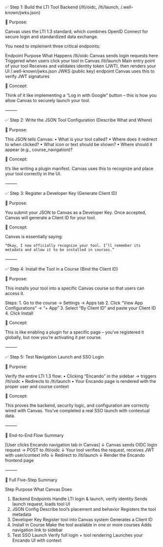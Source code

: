 ✅ Step 1: Build the LTI Tool Backend (/lti/oidc, /lti/launch, /.well-known/jwks.json)

📌 Purpose:

Canvas uses the LTI 1.3 standard, which combines OpenID Connect for secure login and standardized data exchange.

You need to implement three critical endpoints:

Endpoint	Purpose	What Happens
/lti/oidc	Canvas sends login requests here	Triggered when users click your tool in Canvas
/lti/launch	Main entry point of your tool	Receives and validates identity token (JWT), then renders your UI
/.well-known/jwks.json	JWKS (public key) endpoint	Canvas uses this to verify JWT signatures

🧠 Concept:

Think of it like implementing a “Log in with Google” button – this is how you allow Canvas to securely launch your tool.

⸻

✅ Step 2: Write the JSON Tool Configuration (Describe What and Where)

📌 Purpose:

This JSON tells Canvas:
	•	What is your tool called?
	•	Where does it redirect to when clicked?
	•	What icon or text should be shown?
	•	Where should it appear (e.g., course_navigation)?

🧠 Concept:

It’s like writing a plugin manifest. Canvas uses this to recognize and place your tool correctly in the UI.

⸻

✅ Step 3: Register a Developer Key (Generate Client ID)

📌 Purpose:

You submit your JSON to Canvas as a Developer Key.
Once accepted, Canvas will generate a Client ID for your tool.

🧠 Concept:

Canvas is essentially saying:

	“Okay, I now officially recognize your tool. I’ll remember its metadata and allow it to be installed in courses.”

⸻

✅ Step 4: Install the Tool in a Course (Bind the Client ID)

📌 Purpose:

This installs your tool into a specific Canvas course so that users can access it.

Steps:
	1.	Go to the course → Settings → Apps tab
	2.	Click “View App Configurations” → “+ App”
	3.	Select “By Client ID” and paste your Client ID
	4.	Click Install

🧠 Concept:

This is like enabling a plugin for a specific page – you’ve registered it globally, but now you’re activating it per course.

⸻

✅ Step 5: Test Navigation Launch and SSO Login

📌 Purpose:

Verify the entire LTI 1.3 flow:
	•	Clicking “Encando” in the sidebar → triggers /lti/oidc
	•	Redirects to /lti/launch
	•	Your Encando page is rendered with the proper user and course context

🧠 Concept:

This proves the backend, security logic, and configuration are correctly wired with Canvas. You’ve completed a real SSO launch with contextual data.

⸻

🔁 End-to-End Flow Summary

[User clicks Encando navigation tab in Canvas]
        ↓
Canvas sends OIDC login request → POST to /lti/oidc
        ↓
Your tool verifies the request, receives JWT with user/context info
        ↓
Redirect to /lti/launch
        ↓
Render the Encando frontend page



⸻

🎯 Full Five-Step Summary

Step	Purpose	What Canvas Does
1. Backend Endpoints	Handle LTI login & launch, verify identity	Sends launch request, loads tool UI
2. JSON Config	Describe tool’s placement and behavior	Registers the tool metadata
3. Developer Key	Register tool into Canvas system	Generates a Client ID
4. Install in Course	Make the tool available in one or more courses	Adds navigation link to sidebar
5. Test SSO Launch	Verify full login + tool rendering	Launches your Encando UI with context

